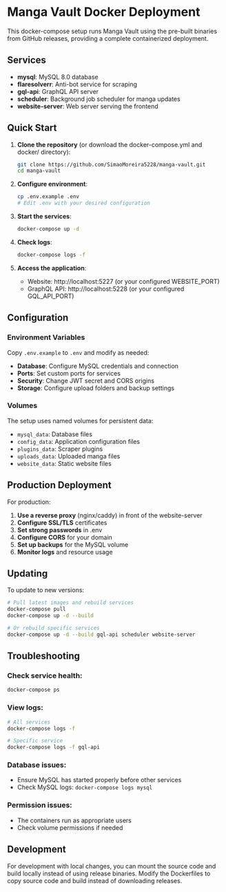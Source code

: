 # Manga Vault Docker Deployment

This docker-compose setup runs Manga Vault using the pre-built binaries from GitHub releases, providing a complete containerized deployment.

## Services

- **mysql**: MySQL 8.0 database
- **flaresolverr**: Anti-bot service for scraping
- **gql-api**: GraphQL API server
- **scheduler**: Background job scheduler for manga updates
- **website-server**: Web server serving the frontend

## Quick Start

1. **Clone the repository** (or download the docker-compose.yml and docker/ directory):
   ```bash
   git clone https://github.com/SimaoMoreira5228/manga-vault.git
   cd manga-vault
   ```

2. **Configure environment**:
   ```bash
   cp .env.example .env
   # Edit .env with your desired configuration
   ```

3. **Start the services**:
   ```bash
   docker-compose up -d
   ```

4. **Check logs**:
   ```bash
   docker-compose logs -f
   ```

5. **Access the application**:
   - Website: http://localhost:5227 (or your configured WEBSITE_PORT)
   - GraphQL API: http://localhost:5228 (or your configured GQL_API_PORT)

## Configuration

### Environment Variables

Copy `.env.example` to `.env` and modify as needed:

- **Database**: Configure MySQL credentials and connection
- **Ports**: Set custom ports for services
- **Security**: Change JWT secret and CORS origins
- **Storage**: Configure upload folders and backup settings

### Volumes

The setup uses named volumes for persistent data:

- `mysql_data`: Database files
- `config_data`: Application configuration files
- `plugins_data`: Scraper plugins
- `uploads_data`: Uploaded manga files
- `website_data`: Static website files

## Production Deployment

For production:

1. **Use a reverse proxy** (nginx/caddy) in front of the website-server
2. **Configure SSL/TLS** certificates
3. **Set strong passwords** in .env
4. **Configure CORS** for your domain
5. **Set up backups** for the MySQL volume
6. **Monitor logs** and resource usage

## Updating

To update to new versions:

```bash
# Pull latest images and rebuild services
docker-compose pull
docker-compose up -d --build

# Or rebuild specific services
docker-compose up -d --build gql-api scheduler website-server
```

## Troubleshooting

### Check service health:

```bash
docker-compose ps
```

### View logs:

```bash
# All services
docker-compose logs -f

# Specific service
docker-compose logs -f gql-api
```

### Database issues:

- Ensure MySQL has started properly before other services
- Check MySQL logs: `docker-compose logs mysql`

### Permission issues:

- The containers run as appropriate users
- Check volume permissions if needed

## Development

For development with local changes, you can mount the source code and build locally instead of using release binaries. Modify the Dockerfiles to copy source code and build instead of downloading releases.
